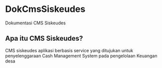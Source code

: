 # DokCmsSiskeudes
 Dokumentasi CMS Siskeudes
 
 ## Apa itu CMS Siskeudes?
CMS siskeudes aplikasi berbasis service yang ditujukan untuk penyelenggaraan Cash Management System pada pengelolaan Keuangan desa
